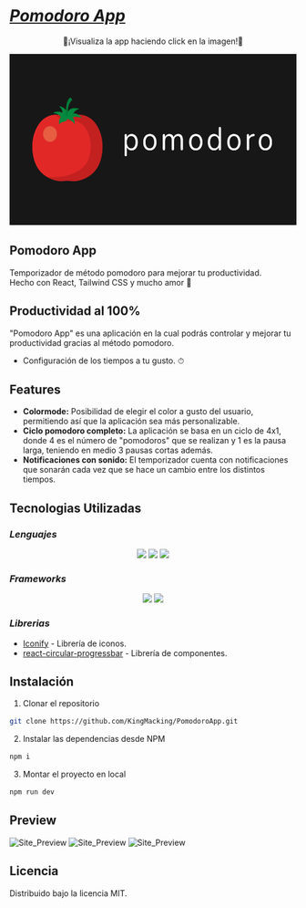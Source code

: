 # [_**Pomodoro App**_](https://pomodoro-km.netlify.app "Live app")

<p align='center'>
    🍅¡Visualiza la app haciendo click en la imagen!🍅
</p>
<p align='center'>
    <a href="https://pomodoro-km.netlify.app"><img height="300"src="https://raw.githubusercontent.com/KingMacking/PomodoroApp/master/src/assets/banner.png"></a>
</p>

## Pomodoro App
Temporizador de método pomodoro para mejorar tu productividad.<br>
Hecho con React, Tailwind CSS y mucho amor 💜


## Productividad al 100%

"Pomodoro App" es una aplicación en la cual podrás controlar y mejorar tu productividad gracias al método pomodoro.

- Configuración de los tiempos a tu gusto. ⏱

## Features

- **Colormode:** Posibilidad de elegir el color a gusto del usuario, permitiendo así que la aplicación sea más personalizable.
- **Ciclo pomodoro completo:** La aplicación se basa en un ciclo de 4x1, donde 4 es el número de "pomodoros" que se realizan y 1 es la pausa larga, teniendo en medio 3 pausas cortas además.
- **Notificaciones con sonido:** El temporizador cuenta con notificaciones que sonarán cada vez que se hace un cambio entre los distintos tiempos.

## Tecnologias Utilizadas
### _Lenguajes_
<p align='center'>
    <img height="30"src="https://img.shields.io/badge/html5-%23E34F26.svg?style=for-the-badge&logo=html5&logoColor=white">
    <img height="30"src="https://img.shields.io/badge/css3-%231572B6.svg?style=for-the-badge&logo=css3&logoColor=white">
    <img height="30"src="https://img.shields.io/badge/javascript-%23323330.svg?style=for-the-badge&logo=javascript&logoColor=%23F7DF1E">
</p>

### _Frameworks_
<p align='center'>
    <img height="30"src="https://img.shields.io/badge/react-%2320232a.svg?style=for-the-badge&logo=react&logoColor=%2361DAFB">
    <img height="30"src="https://img.shields.io/badge/tailwindcss-%2338B2AC.svg?style=for-the-badge&logo=tailwind-css&logoColor=%23FFFFFF)">
</p>

### _Librerias_

- [Iconify] - Librería de iconos.
- [react-circular-progressbar] - Librería de componentes.


## Instalación
1. Clonar el repositorio
```sh
git clone https://github.com/KingMacking/PomodoroApp.git
```
2. Instalar las dependencias desde NPM
```sh
npm i
```
3. Montar el proyecto en local
```sh
npm run dev
```
## Preview

![Site_Preview](https://imgur.com/8738aZY.png "Site preview")
![Site_Preview](https://imgur.com/sLYGZaC.png "Site preview")
![Site_Preview](https://imgur.com/ebyuNML.png "Site preview")

## Licencia
Distribuido bajo la licencia MIT.


[Iconify]: <https://icon-sets.iconify.design>
[react-circular-progressbar]: <https://www.npmjs.com/package/react-circular-progressbar>